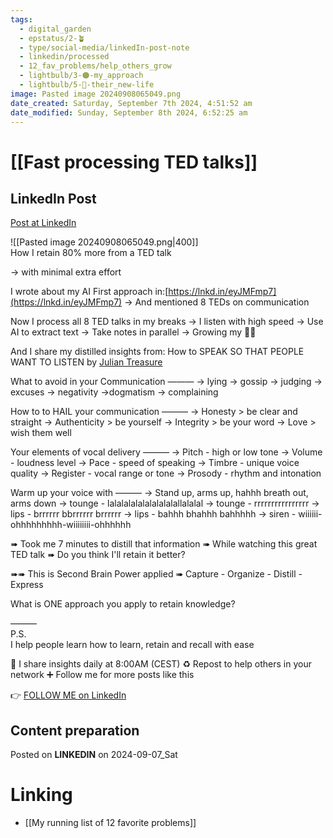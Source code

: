 ```yaml
---
tags:
  - digital_garden
  - epstatus/2-🪴
  - type/social-media/linkedIn-post-note
  - linkedin/processed
  - 12_fav_problems/help_others_grow
  - lightbulb/3-🟠-my_approach
  - lightbulb/5-🔵-their_new-life
image: Pasted image 20240908065049.png
date_created: Saturday, September 7th 2024, 4:51:52 am
date_modified: Sunday, September 8th 2024, 6:52:25 am
---
```

# [[Fast processing TED talks]]
## LinkedIn Post
[Post at LinkedIn](https://www.linkedin.com/posts/sebastiankamilli_how-i-retain-80-more-from-a-ted-talk-activity-7238063454547312640-ExbA?utm_source=share&utm_medium=member_desktop)

![[Pasted image 20240908065049.png|400]]  
How I retain 80% more from a TED talk

→ with minimal extra effort

I wrote about my AI First approach in:[https://lnkd.in/eyJMFmp7](https://lnkd.in/eyJMFmp7) 
→ And mentioned 8 TEDs on communication

Now I process all 8 TED talks in my breaks
→ I listen with high speed
→ Use AI to extract text
→ Take notes in parallel
→ Growing my 🧠🧠

And I share my distilled insights from:
How to SPEAK SO THAT PEOPLE WANT TO LISTEN 
by [Julian Treasure](https://www.linkedin.com/in/juliantreasure/)

What to avoid in your Communication
———
→ lying
→ gossip
→ judging
→ excuses
→ negativity
→dogmatism
→ complaining

How to to HAIL your communication
———
→ Honesty > be clear and straight
→ Authenticity > be yourself
→ Integrity > be your word
→ Love > wish them well

Your elements of vocal delivery
———
→ Pitch - high or low tone
→ Volume - loudness level
→ Pace - speed of speaking
→ Timbre - unique voice quality
→ Register - vocal range or tone
→ Prosody - rhythm and intonation

Warm up your voice with
———
→ Stand up, arms up, hahhh breath out, arms down
→ tounge - lalalalalalalalalalallalalal
→ tounge - rrrrrrrrrrrrrrrr
→ lips - brrrrrr bbrrrrrr brrrrrr
→ lips - bahhh bhahhh bahhhhh
→ siren - wiiiiii-ohhhhhhhhh-wiiiiiiii-ohhhhhh

➠ Took me 7 minutes to distill that information
➠ While watching this great TED talk
➠ Do you think I'll retain it better?

➠➠ This is Second Brain Power applied
➠ Capture - Organize - Distill - Express

What is ONE approach you apply to retain knowledge?

———  
P.S.  
I help people learn how to learn, retain and recall with ease

🔔 I share insights daily at 8:00AM (CEST)
♻ Repost to help others in your network
➕ Follow me for more posts like this

👉 [FOLLOW ME on LinkedIn](https://www.linkedin.com/comm/mynetwork/discovery-see-all?usecase=PEOPLE_FOLLOWS&followMember=sebastiankamilli)

## Content preparation

Posted on **LINKEDIN** on 2024-09-07_Sat
# Linking
+ [[My running list of 12 favorite problems]]